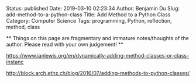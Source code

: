 Status: published
Date: 2019-03-10 02:23:34
Author: Benjamin Du
Slug: add-method-to-a-python-class
Title: Add Method to a Python Class
Category: Computer Science
Tags: programming, Python, reflection, method, class

**
Things on this page are fragmentary and immature notes/thoughts of the author.
Please read with your own judgement!
**

https://www.ianlewis.org/en/dynamically-adding-method-classes-or-class-instanc

http://block.arch.ethz.ch/blog/2016/07/adding-methods-to-python-classes/
